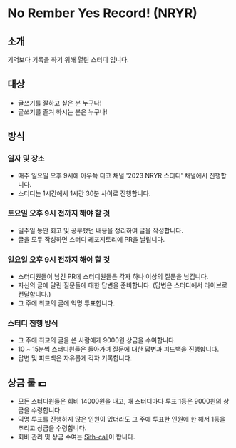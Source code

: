 # No Rember Yes Record! (NRYR)

## 소개
기억보다 기록을 하기 위해 열린 스터디 입니다.

## 대상
- 글쓰기를 잘하고 싶은 분 누구나!
- 글쓰기를 즐겨 하시는 분은 누구나!

## 방식

### 일자 및 장소
- 매주 일요일 오후 9시에 아우쓱 디코 채널 '2023 NRYR 스터디' 채널에서 진행합니다.
- 스터디는 1시간에서 1시간 30분 사이로 진행합니다.

### 토요일 오후 9시 전까지 해야 할 것
- 일주일 동안 회고 및 공부했던 내용을 정리하여 글을 작성합니다.
- 글을 모두 작성하면 스터디 레포지토리에 PR을 날립니다.

### 일요일 오후 9시 전까지 해야 할 것
- 스터디원들이 남긴 PR에 스터디원들은 각자 하나 이상의 질문을 남깁니다.
- 자신의 글에 달린 질문들에 대한 답변을 준비합니다. (답변은 스터디에서 라이브로 전달합니다.)
- 그 주에 최고의 글에 익명 투표합니다. 

### 스터디 진행 방식
- 그 주에 최고의 글을 쓴 사람에게 9000원 상금을 수여합니다.
- 10 ~ 15분씩 스터디원들은 돌아가며 질문에 대한 답변과 피드백을 진행합니다.
- 답변 및 피드백은 자유롭게 각자 기록합니다.

## 상금 룰 💵
- 모든 스터디원들은 회비 14000원을 내고, 매 스터디마다 투표 1등은 9000원의 상금을 수령합니다.
- 익명 투표를 진행하지 않은 인원이 있더라도 그 주에 투표한 인원에 한 해서 1등을 추리고 상금을 수령합니다.
- 회비 관리 및 상금 수여는 [Sith-call](https://github.com/Sith-call)이 합니다.

